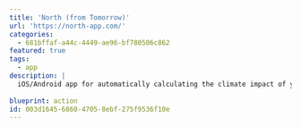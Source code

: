 ```yaml
---
title: 'North (from Tomorrow)'
url: 'https://north-app.com/'
categories:
  - 681bffaf-a44c-4449-ae96-bf780506c862
featured: true
tags:
  - app
description: |
  iOS/Android app for automatically calculating the climate impact of your daily choices. Hook it up to TripIt, Uber, smart meters like Sense, and some electric car apps, to easily gather metrics to calculate your carbon footprint over time.
  
blueprint: action
id: 003d1645-6860-4705-8ebf-275f9536f10e
---
```

